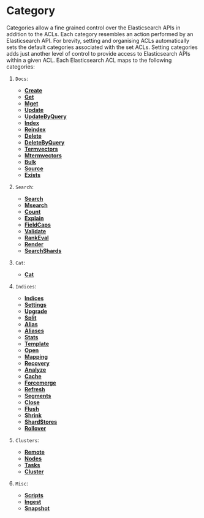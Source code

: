 # Category

Categories allow a fine grained control over the Elasticsearch APIs in addition to the ACLs. Each category resembles an
action performed by an Elasticsearch API. For brevity, setting and organising ACLs automatically sets the default 
categories associated with the set ACLs. Setting categories adds just another level of control to provide access to 
Elasticsearch APIs within a given ACL. Each Elasticsearch ACL maps to the following categories:

1. `Docs`:
	- [**Create**](http://www.elastic.co/guide/en/elasticsearch/reference/master/docs-index_.html)
	- [**Get**](http://www.elastic.co/guide/en/elasticsearch/reference/master/docs-get.html)
	- [**Mget**](http://www.elastic.co/guide/en/elasticsearch/reference/master/docs-multi-get.html)
	- [**Update**](http://www.elastic.co/guide/en/elasticsearch/reference/master/docs-update.html)
	- [**UpdateByQuery**](https://www.elastic.co/guide/en/elasticsearch/reference/master/docs-update-by-query.html)
	- [**Index**](http://www.elastic.co/guide/en/elasticsearch/reference/master/docs-index_.html)
    - [**Reindex**](https://www.elastic.co/guide/en/elasticsearch/reference/master/docs-reindex.html)
	- [**Delete**](http://www.elastic.co/guide/en/elasticsearch/reference/master/docs-delete.html)
	- [**DeleteByQuery**](https://www.elastic.co/guide/en/elasticsearch/reference/master/docs-delete-by-query.html)
	- [**Termvectors**](http://www.elastic.co/guide/en/elasticsearch/reference/master/docs-termvectors.html)
	- [**Mtermvectors**](http://www.elastic.co/guide/en/elasticsearch/reference/master/docs-multi-termvectors.html)
	- [**Bulk**](http://www.elastic.co/guide/en/elasticsearch/reference/master/docs-bulk.html)
	- [**Source**](http://www.elastic.co/guide/en/elasticsearch/reference/master/docs-get.html)
	- [**Exists**](http://www.elastic.co/guide/en/elasticsearch/reference/master/docs-get.html)

2. `Search`: 
	- [**Search**](http://www.elastic.co/guide/en/elasticsearch/reference/master/search-search.html)
	- [**Msearch**](http://www.elastic.co/guide/en/elasticsearch/reference/master/search-multi-search.html)
	- [**Count**](http://www.elastic.co/guide/en/elasticsearch/reference/master/search-count.html)
	- [**Explain**](http://www.elastic.co/guide/en/elasticsearch/reference/master/search-explain.html)
    - [**FieldCaps**](http://www.elastic.co/guide/en/elasticsearch/reference/master/search-field-caps.html)
	- [**Validate**](http://www.elastic.co/guide/en/elasticsearch/reference/master/search-validate.html)
	- [**RankEval**](https://www.elastic.co/guide/en/elasticsearch/reference/master/search-rank-eval.html)
	- [**Render**](http://www.elasticsearch.org/guide/en/elasticsearch/reference/master/search-template.html)
	- [**SearchShards**](http://www.elastic.co/guide/en/elasticsearch/reference/master/search-shards.html)

3. `Cat`:
    - [**Cat**](https://www.elastic.co/guide/en/elasticsearch/reference/current/cat.html)

4. `Indices`:
	- [**Indices**](http://www.elastic.co/guide/en/elasticsearch/reference/master/indices-get-index.html)
	- [**Settings**](https://www.elastic.co/guide/en/elasticsearch/reference/current/indices-update-settings.html)
	- [**Upgrade**](http://www.elastic.co/guide/en/elasticsearch/reference/master/indices-upgrade.html)
	- [**Split**](http://www.elastic.co/guide/en/elasticsearch/reference/master/indices-split-index.html)
	- [**Alias**](http://www.elastic.co/guide/en/elasticsearch/reference/master/indices-aliases.html)
	- [**Aliases**](http://www.elastic.co/guide/en/elasticsearch/reference/master/indices-aliases.html)
	- [**Stats**](http://www.elastic.co/guide/en/elasticsearch/reference/master/indices-stats.html)
	- [**Template**](http://www.elastic.co/guide/en/elasticsearch/reference/master/indices-templates.html)
	- [**Open**](http://www.elastic.co/guide/en/elasticsearch/reference/master/indices-open-close.html)
	- [**Mapping**](https://www.elastic.co/guide/en/elasticsearch/reference/current/indices.html#mapping-management)
	- [**Recovery**](http://www.elastic.co/guide/en/elasticsearch/reference/master/indices-recovery.html)
	- [**Analyze**](http://www.elastic.co/guide/en/elasticsearch/reference/master/indices-analyze.html)
	- [**Cache**](http://www.elastic.co/guide/en/elasticsearch/reference/master/indices-clearcache.html)
	- [**Forcemerge**](http://www.elastic.co/guide/en/elasticsearch/reference/master/indices-forcemerge.html)
	- [**Refresh**](http://www.elastic.co/guide/en/elasticsearch/reference/master/indices-refresh.html)
	- [**Segments**](http://www.elastic.co/guide/en/elasticsearch/reference/master/indices-segments.html)
	- [**Close**](http://www.elastic.co/guide/en/elasticsearch/reference/master/indices-open-close.html)
	- [**Flush**](http://www.elastic.co/guide/en/elasticsearch/reference/master/indices-flush.html)
	- [**Shrink**](http://www.elastic.co/guide/en/elasticsearch/reference/master/indices-shrink-index.html)
	- [**ShardStores**](http://www.elastic.co/guide/en/elasticsearch/reference/master/indices-shards-stores.html)
	- [**Rollover**](http://www.elastic.co/guide/en/elasticsearch/reference/master/indices-rollover-index.html)

5. `Clusters`:
	- [**Remote**](http://www.elastic.co/guide/en/elasticsearch/reference/master/cluster-remote-info.html)
	<!--- [**Cat**](http://www.elastic.co/guide/en/elasticsearch/reference/master/tasks.html)-->
	- [**Nodes**](http://www.elastic.co/guide/en/elasticsearch/reference/master/cluster-nodes-info.html)
	- [**Tasks**](http://www.elastic.co/guide/en/elasticsearch/reference/master/tasks.html)
	- [**Cluster**](https://www.elastic.co/guide/en/elasticsearch/reference/master/cluster.html)

6. `Misc`:
	- [**Scripts**](http://www.elastic.co/guide/en/elasticsearch/reference/master/modules-scripting.html)
	<!--- [**Get**]()-->
	- [**Ingest**](https://www.elastic.co/guide/en/elasticsearch/plugins/master/ingest.html)
	- [**Snapshot**](http://www.elastic.co/guide/en/elasticsearch/reference/master/modules-snapshots.html)


